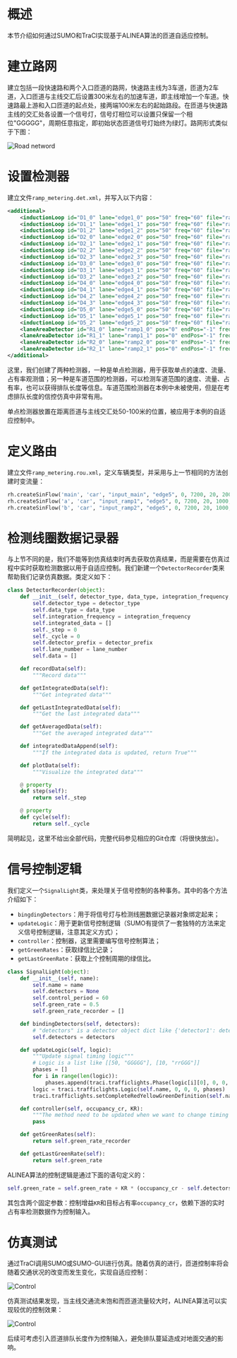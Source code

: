 # 概述
本节介绍如何通过SUMO和TraCI实现基于ALINEA算法的匝道自适应控制。

# 建立路网
建立包括一段快速路和两个入口匝道的路网，快速路主线为3车道，匝道为2车道，入口匝道与主线交汇后设置300米左右的加速车道，即主线增加一个车道。快速路最上游和入口匝道的起点处，接两端100米左右的起始路段。在匝道与快速路主线的交汇处各设置一个信号灯，信号灯相位可以设置只保留一个相位"GGGGG"，周期任意指定，即初始状态匝道信号灯始终为绿灯。路网形式类似于下图：

![Road netword](../images/sumo_12_1.png)

# 设置检测器
建立文件`ramp_metering.det.xml`，并写入以下内容：
```xml
<additional>
	<inductionLoop id="D1_0" lane="edge1_0" pos="50" freq="60" file="ramp_metering.out" friendlyPos="x"/>
	<inductionLoop id="D1_1" lane="edge1_1" pos="50" freq="60" file="ramp_metering.out" friendlyPos="x"/>
	<inductionLoop id="D1_2" lane="edge1_2" pos="50" freq="60" file="ramp_metering.out" friendlyPos="x"/>
	<inductionLoop id="D2_0" lane="edge2_0" pos="50" freq="60" file="ramp_metering.out" friendlyPos="x"/>
	<inductionLoop id="D2_1" lane="edge2_1" pos="50" freq="60" file="ramp_metering.out" friendlyPos="x"/>
	<inductionLoop id="D2_2" lane="edge2_2" pos="50" freq="60" file="ramp_metering.out" friendlyPos="x"/>
	<inductionLoop id="D2_3" lane="edge2_3" pos="50" freq="60" file="ramp_metering.out" friendlyPos="x"/>
	<inductionLoop id="D3_0" lane="edge3_0" pos="50" freq="60" file="ramp_metering.out" friendlyPos="x"/>
	<inductionLoop id="D3_1" lane="edge3_1" pos="50" freq="60" file="ramp_metering.out" friendlyPos="x"/>
	<inductionLoop id="D3_2" lane="edge3_2" pos="50" freq="60" file="ramp_metering.out" friendlyPos="x"/>
	<inductionLoop id="D4_0" lane="edge4_0" pos="50" freq="60" file="ramp_metering.out" friendlyPos="x"/>
	<inductionLoop id="D4_1" lane="edge4_1" pos="50" freq="60" file="ramp_metering.out" friendlyPos="x"/>
	<inductionLoop id="D4_2" lane="edge4_2" pos="50" freq="60" file="ramp_metering.out" friendlyPos="x"/>
	<inductionLoop id="D4_3" lane="edge4_3" pos="50" freq="60" file="ramp_metering.out" friendlyPos="x"/>
	<inductionLoop id="D5_0" lane="edge5_0" pos="50" freq="60" file="ramp_metering.out" friendlyPos="x"/>
	<inductionLoop id="D5_1" lane="edge5_1" pos="50" freq="60" file="ramp_metering.out" friendlyPos="x"/>
	<inductionLoop id="D5_2" lane="edge5_2" pos="50" freq="60" file="ramp_metering.out" friendlyPos="x"/>
	<laneAreaDetector id="R1_0" lane="ramp1_0" pos="0" endPos="-1" freq="600" file="ramp_metering.out"/>
	<laneAreaDetector id="R1_1" lane="ramp1_1" pos="0" endPos="-1" freq="600" file="ramp_metering.out"/>
	<laneAreaDetector id="R2_0" lane="ramp2_0" pos="0" endPos="-1" freq="600" file="ramp_metering.out"/>
	<laneAreaDetector id="R2_1" lane="ramp2_1" pos="0" endPos="-1" freq="600" file="ramp_metering.out"/>
</additional>
```
这里，我们创建了两种检测器，一种是单点检测器，用于获取单点的速度、流量、占有率观测值；另一种是车道范围的检测器，可以检测车道范围的速度、流量、占有率，也可以获得排队长度等信息。车道范围检测器在本例中未被使用，但是在考虑排队长度的信控仿真中非常有用。

单点检测器放置在距离匝道与主线交汇处50-100米的位置，被应用于本例的自适应控制中。

# 定义路由
建立文件`ramp_metering.rou.xml`，定义车辆类型，并采用与上一节相同的方法创建时变流量：
```python
rh.createSinFlow('main', 'car', "input_main", "edge5", 0, 7200, 20, 2000, 3000)
rh.createSinFlow('a', 'car', "input_ramp1", "edge5", 0, 7200, 20, 1000, 1500)
rh.createSinFlow('b', 'car', "input_ramp2", "edge5", 0, 7200, 20, 1000, 1500)
```

# 检测线圈数据记录器
与上节不同的是，我们不能等到仿真结束时再去获取仿真结果，而是需要在仿真过程中实时获取检测数据以用于自适应控制。我们新建一个`DetectorRecorder`类来帮助我们记录仿真数据。类定义如下：
```python
class DetectorRecorder(object):
    def __init__(self, detector_type, data_type, integration_frequency, detector_prefix, lane_number):
        self.detector_type = detector_type
        self.data_type = data_type
        self.integration_frequency = integration_frequency
        self.integrated_data = []
        self._step = 0
        self._cycle = 0
        self.detector_prefix = detector_prefix
        self.lane_number = lane_number
        self.data = []

    def recordData(self):
        """Record data"""

    def getIntegratedData(self):
        """Get integrated data"""

    def getLastIntegratedData(self):
        """Get the last integrated data"""

    def getAveragedData(self):
        """Get the averaged integrated data"""

    def integratedDataAppend(self):
        """If the integrated data is updated, return True"""

    def plotData(self):
        """Visualize the integrated data"""

    @ property
    def step(self):
        return self._step

    @ property
    def cycle(self):
        return self._cycle
```
简明起见，这里不给出全部代码，完整代码参见相应的Git仓库（将很快放出）。

# 信号控制逻辑
我们定义一个`SignalLight`类，来处理关于信号控制的各种事务。其中的各个方法介绍如下：
* `bingdingDetectors`：用于将信号灯与检测线圈数据记录器对象绑定起来；
* `updateLogic`：用于更新信号控制逻辑（SUMO有提供了一套独特的方法来定义信号控制逻辑，注意其定义方式）；
* `controller`：控制器，这里需要编写信号控制算法；
* `getGreenRates`：获取绿信比记录；
* `getLastGreenRate`：获取上个控制周期的绿信比。

```python
class SignalLight(object):
    def __init__(self, name):
        self.name = name
        self.detectors = None
        self.control_period = 60
        self.green_rate = 0.5
        self.green_rate_recorder = []

    def bindingDetectors(self, detectors):
        # "detectors" is a detector object dict like {'detector1': detector object 1, 'detector2': detector object 2}
        self.detectors = detectors

    def updateLogic(self, logic):
        """Update signal timing logic"""
        # Logic is a list like [[50, "GGGGG"], [10, "rrGGG"]]
        phases = []
        for i in range(len(logic)):
            phases.append(traci.trafficlights.Phase(logic[i][0], 0, 0, logic[i][1]))
        logic = traci.trafficlights.Logic(self.name, 0, 0, 0, phases)
        traci.trafficlights.setCompleteRedYellowGreenDefinition(self.name, logic)

    def controller(self, occupancy_cr, KR):
        """The method need to be updated when we want to change timing algorithms"""
        pass

    def getGreenRates(self):
        return self.green_rate_recorder

    def getLastGreenRate(self):
        return self.green_rate
```

ALINEA算法的控制逻辑是通过下面的语句定义的：
```python
self.green_rate = self.green_rate + KR * (occupancy_cr - self.detectors['occupancy'].getLastIntegratedData()/100)
```
其包含两个固定参数：控制增益`KR`和目标占有率`occupancy_cr`，依赖下游的实时占有率检测数据作为控制输入。

# 仿真测试
通过TraCI调用SUMO或SUMO-GUI进行仿真。随着仿真的进行，匝道控制率将会随着交通状况的改变而发生变化，实现自适应控制：

![Control](../images/sumo_12_2.png)

仿真测试结果发现，当主线交通流未饱和而匝道流量较大时，ALINEA算法可以实现较优的控制效果：

![Control](../images/sumo_12_3.png)

后续可考虑引入匝道排队长度作为控制输入，避免排队蔓延造成对地面交通的影响。
